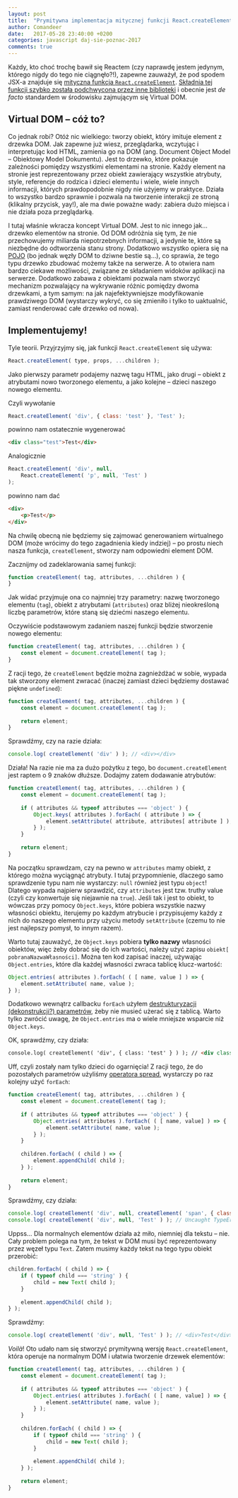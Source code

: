```yaml
---
layout: post
title:  "Prymitywna implementacja mitycznej funkcji React.createElement"
author: Comandeer
date:   2017-05-28 23:40:00 +0200
categories: javascript daj-sie-poznac-2017
comments: true
---
```


Każdy, kto choć trochę bawił się Reactem (czy naprawdę jestem jedynym, którego nigdy do tego nie ciągnęło?!), zapewne zauważył, że pod spodem JSX-a znajduje się [mityczna funkcja `React.createElement`](https://facebook.github.io/react/docs/react-api.html#createelement). [Składnia tej funkcji szybko została podchwycona przez inne biblioteki](https://github.com/Matt-Esch/virtual-dom#example---creating-a-vtree-using-the-objects-directly) i obecnie jest <i>de facto</i> standardem w środowisku zajmującym się Virtual DOM.

## Virtual DOM – cóż to?

Co jednak robi? Otóż nic wielkiego: tworzy obiekt, który imituje element z drzewka DOM. Jak zapewne już wiesz, przeglądarka, wczytując i interpretując kod HTML, zamienia go na DOM (ang. Document Object Model – Obiektowy Model Dokumentu). Jest to drzewko, które pokazuje zależności pomiędzy wszystkimi elementami na stronie. Każdy element na stronie jest reprezentowany przez obiekt zawierający wszystkie atrybuty, style, referencje do rodzica i dzieci elementu i wiele, wiele innych informacji, których prawdopodobnie nigdy nie użyjemy w praktyce. Działa to wszystko bardzo sprawnie i pozwala na tworzenie interakcji ze stroną (klikalny przycisk, yay!), ale ma dwie poważne wady: zabiera dużo miejsca i nie działa poza przeglądarką.

I tutaj właśnie wkracza koncept Virtual DOM. Jest to nic innego jak… drzewko elementów na stronie. Od DOM odróżnia się tym, że nie przechowujemy miliarda niepotrzebnych informacji, a jedynie te, które są niezbędne do odtworzenia stanu strony. Dodatkowo wszystko opiera się na [POJO](https://twitter.com/_ericelliott/status/831965087749533698) (bo jednak węzły DOM to dziwne bestie są…), co sprawia, że tego typu drzewko zbudować możemy także na serwerze. A to otwiera nam bardzo ciekawe możliwości, związane ze składaniem widoków aplikacji na serwerze. Dodatkowo zabawa z obiektami pozwala nam stworzyć mechanizm pozwalający na wykrywanie różnic pomiędzy dwoma drzewkami, a tym samym: na jak najefektywniejsze modyfikowanie prawdziwego DOM (wystarczy wykryć, co się zmieniło i tylko to uaktualnić, zamiast renderować całe drzewko od nowa).

## Implementujemy!

Tyle teorii. Przyjrzyjmy się, jak funkcji `React.createElement` się używa:

```javascript
React.createElement( type, props, ...children );
```

Jako pierwszy parametr podajemy nazwę tagu HTML, jako drugi – obiekt z atrybutami nowo tworzonego elementu, a jako kolejne – dzieci naszego nowego elementu.

Czyli wywołanie

```javascript
React.createElement( 'div', { class: 'test' }, 'Test' );
```

powinno nam ostatecznie wygenerować

```html
<div class="test">Test</div>
```

Analogicznie

```javascript
React.createElement( 'div', null, 
	React.createElement( 'p', null, 'Test' )
);
```

powinno nam dać

```html
<div>
	<p>Test</p>  
</div>
```

Na chwilę obecną nie będziemy się zajmować generowaniem wirtualnego DOM (może wrócimy do tego zagadnienia kiedy indziej) – po prostu niech nasza funkcja, `createElement`, stworzy nam odpowiedni element DOM.

Zacznijmy od zadeklarowania samej funkcji:

```javascript
function createElement( tag, attributes, ...children ) {
}
```

Jak widać przyjmuje ona co najmniej trzy parametry: nazwę tworzonego elementu (`tag`), obiekt z atrybutami (`attributes`) oraz bliżej nieokreśloną liczbę parametrów, które staną się dziećmi naszego elementu.

Oczywiście podstawowym zadaniem naszej funkcji będzie stworzenie nowego elementu:

```javascript
function createElement( tag, attributes, ...children ) {
	const element = document.createElement( tag );
}
```

Z racji tego, że `createElement` będzie można zagnieżdżać w sobie, wypada tak stworzony element zwracać (inaczej zamiast dzieci będziemy dostawać piękne `undefined`):

```javascript
function createElement( tag, attributes, ...children ) {
	const element = document.createElement( tag );
	
	return element;
}
```

Sprawdźmy, czy na razie działa:

```javascript
console.log( createElement( 'div' ) ); // <div></div>
```

Działa! Na razie nie ma za dużo pożytku z tego, bo `document.createElement` jest raptem o 9 znaków dłuższe. Dodajmy zatem dodawanie atrybutów:

```javascript
function createElement( tag, attributes, ...children ) {
	const element = document.createElement( tag );
	
	if ( attributes && typeof attributes === 'object' ) {
		Object.keys( attributes ).forEach( ( attribute ) => {
			element.setAttribute( attribute, attributes[ attribute ] );
		} );
	}
	
	return element;
}
```

Na początku sprawdzam, czy na pewno w `attributes` mamy obiekt, z którego można wyciągnąć atrybuty. I tutaj przypomnienie, dlaczego samo sprawdzenie typu nam nie wystarczy: `null` również jest typu `object`! Dlatego wypada najpierw sprawdzić, czy `attributes` jest tzw. truthy value (czyli czy konwertuje się niejawnie na `true`). Jeśli tak i jest to obiekt, to wówczas przy pomocy `Object.keys`, które pobiera wszystkie nazwy własności obiektu, iterujemy po każdym atrybucie i przypisujemy każdy z nich do naszego elementu przy użyciu metody `setAttribute` (czemu to nie jest najlepszy pomysł, to innym razem).

Warto tutaj zauważyć, że `Object.keys` pobiera **tylko nazwy** własności obiektów, więc żeby dobrać się do ich wartości, należy użyć zapisu `obiekt[ pobranaNazwaWłasności]`. Można ten kod zapisać inaczej, używając `Object.entries`, które dla każdej własności zwraca tablicę klucz-wartość:

```javascript
Object.entries( attributes ).forEach( ( [ name, value ] ) => {
	element.setAttribute( name, value );
} );
```

Dodatkowo wewnątrz callbacku `forEach` użyłem [destrukturyzacji (dekonstrukcji?) parametrów](https://developer.mozilla.org/en/docs/Web/JavaScript/Reference/Operators/Destructuring_assignment), żeby nie musieć użerać się z tablicą. Warto tylko zwrócić uwagę, że `Object.entries` ma o wiele mniejsze wsparcie niż `Object.keys`.

OK, sprawdźmy, czy działa:

```html
console.log( createElement( 'div', { class: 'test' } ) ); // <div class="test"></div>
```

Uff, czyli zostały nam tylko dzieci do ogarnięcia! Z racji tego, że do pozostałych parametrów użyliśmy [operatora spread](https://developer.mozilla.org/en/docs/Web/JavaScript/Reference/Operators/Spread_operator), wystarczy po raz kolejny użyć `forEach`:

```javascript
function createElement( tag, attributes, ...children ) {
	const element = document.createElement( tag );
	
	if ( attributes && typeof attributes === 'object' ) {
		Object.entries( attributes ).forEach( ( [ name, value] ) => {
			element.setAttribute( name, value );
		} );
	}
	
	children.forEach( ( child ) => {
		element.appendChild( child );
	} );
	
	return element;
}
```

Sprawdźmy, czy działa:

```javascript
console.log( createElement( 'div', null, createElement( 'span', { class: 'void' } ) ) ); // <div><span class="void"></span></div>
console.log( createElement( 'div', null, 'Test' ) ); // Uncaught TypeError: Failed to execute 'appendChild' on 'Node': parameter 1 is not of type 'Node'
```

Uppss… Dla normalnych elementów działa aż miło, niemniej dla tekstu – nie. Cały problem polega na tym, że tekst w DOM musi być reprezentowany przez węzeł typu `Text`. Zatem musimy każdy tekst na tego typu obiekt przerobić:

```javascript
children.forEach( ( child ) => {
	if ( typeof child === 'string' ) {
		child = new Text( child );
	}
		
	element.appendChild( child );
} );
```

Sprawdźmy:

```javascript
console.log( createElement( 'div', null, 'Test' ) ); // <div>Test</div>
```

<i>Voilà</i>! Oto udało nam się stworzyć prymitywną wersję `React.createElement`, która operuje na normalnym DOM i ułatwia tworzenie drzewek elementów:

```javascript
function createElement( tag, attributes, ...children ) {
	const element = document.createElement( tag );
	
	if ( attributes && typeof attributes === 'object' ) {
		Object.entries( attributes ).forEach( ( [ name, value] ) => {
			element.setAttribute( name, value );
		} );
	}
	
	children.forEach( ( child ) => {
		if ( typeof child === 'string' ) {
			child = new Text( child );
		}
		
		element.appendChild( child );
	} );
	
	return element;
}
```

